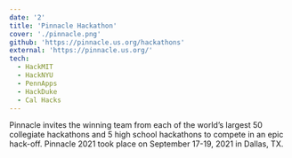 ```yaml
---
date: '2'
title: 'Pinnacle Hackathon'
cover: './pinnacle.png'
github: 'https://pinnacle.us.org/hackathons'
external: 'https://pinnacle.us.org/'
tech:
  - HackMIT
  - HackNYU
  - PennApps
  - HackDuke
  - Cal Hacks
---
```


Pinnacle invites the winning team from each of the world’s largest 50 collegiate hackathons and 5 high school hackathons to compete in an epic hack-off. Pinnacle 2021 took place on September 17-19, 2021 in Dallas, TX.
